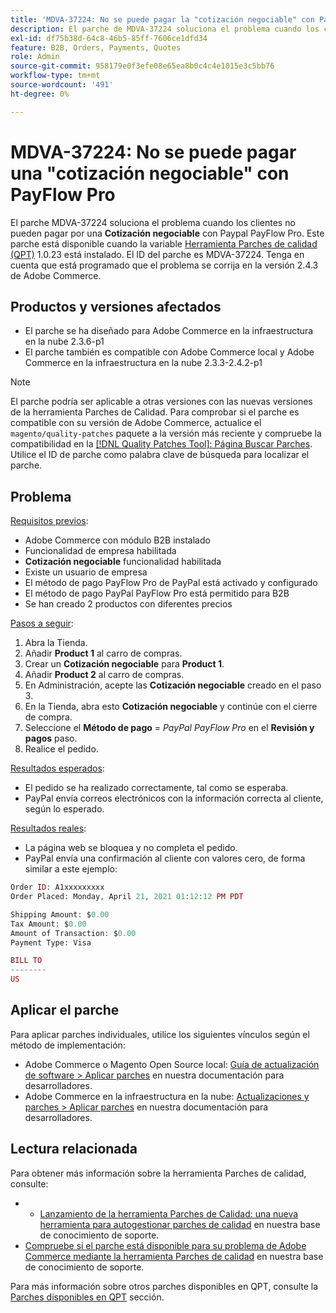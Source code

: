 ```yaml
---
title: 'MDVA-37224: No se puede pagar la "cotización negociable" con PayFlow Pro'
description: El parche de MDVA-37224 soluciona el problema cuando los clientes no pueden pagar una **Cotización negociable** con PayFlow Pro de PayPal. Este parche está disponible cuando está instalada la [Quality Patches Tool (QPT)](https://devdocs.magento.com/guides/v2.4/comp-mgr/patching.html#mqp) 1.0.23. El ID del parche es MDVA-37224. Tenga en cuenta que está programado que el problema se corrija en la versión 2.4.3 de Adobe Commerce.
exl-id: df75b38d-64c8-46b5-85ff-7606ce1dfd34
feature: B2B, Orders, Payments, Quotes
role: Admin
source-git-commit: 958179e0f3efe08e65ea8b0c4c4e1015e3c5bb76
workflow-type: tm+mt
source-wordcount: '491'
ht-degree: 0%

---
```


# MDVA-37224: No se puede pagar una &quot;cotización negociable&quot; con PayFlow Pro

El parche MDVA-37224 soluciona el problema cuando los clientes no pueden pagar por una **Cotización negociable** con Paypal PayFlow Pro. Este parche está disponible cuando la variable [Herramienta Parches de calidad (QPT)](https://devdocs.magento.com/guides/v2.4/comp-mgr/patching.html#mqp) 1.0.23 está instalado. El ID del parche es MDVA-37224. Tenga en cuenta que está programado que el problema se corrija en la versión 2.4.3 de Adobe Commerce.

## Productos y versiones afectados

* El parche se ha diseñado para Adobe Commerce en la infraestructura en la nube 2.3.6-p1
* El parche también es compatible con Adobe Commerce local y Adobe Commerce en la infraestructura en la nube 2.3.3-2.4.2-p1

>[!NOTE]
>
>El parche podría ser aplicable a otras versiones con las nuevas versiones de la herramienta Parches de Calidad. Para comprobar si el parche es compatible con su versión de Adobe Commerce, actualice el `magento/quality-patches` paquete a la versión más reciente y compruebe la compatibilidad en la [[!DNL Quality Patches Tool]: Página Buscar Parches](https://devdocs.magento.com/quality-patches/tool.html#patch-grid). Utilice el ID de parche como palabra clave de búsqueda para localizar el parche.

## Problema

<u>Requisitos previos</u>:

* Adobe Commerce con módulo B2B instalado
* Funcionalidad de empresa habilitada
* **Cotización negociable** funcionalidad habilitada
* Existe un usuario de empresa
* El método de pago PayFlow Pro de PayPal está activado y configurado
* El método de pago PayPal PayFlow Pro está permitido para B2B
* Se han creado 2 productos con diferentes precios

<u>Pasos a seguir</u>:

1. Abra la Tienda.
1. Añadir **Product 1** al carro de compras.
1. Crear un **Cotización negociable** para **Product 1**.
1. Añadir **Product 2** al carro de compras.
1. En Administración, acepte las **Cotización negociable** creado en el paso 3.
1. En la Tienda, abra esto **Cotización negociable** y continúe con el cierre de compra.
1. Seleccione el **Método de pago** = *PayPal PayFlow Pro* en el **Revisión y pagos** paso.
1. Realice el pedido.

<u>Resultados esperados</u>:

* El pedido se ha realizado correctamente, tal como se esperaba.
* PayPal envía correos electrónicos con la información correcta al cliente, según lo esperado.

<u>Resultados reales</u>:

* La página web se bloquea y no completa el pedido.
* PayPal envía una confirmación al cliente con valores cero, de forma similar a este ejemplo:

```php
Order ID: A1xxxxxxxxx
Order Placed: Monday, April 21, 2021 01:12:12 PM PDT

Shipping Amount: $0.00
Tax Amount: $0.00
Amount of Transaction: $0.00
Payment Type: Visa

BILL TO
--------
US
```


## Aplicar el parche

Para aplicar parches individuales, utilice los siguientes vínculos según el método de implementación:

* Adobe Commerce o Magento Open Source local: [Guía de actualización de software > Aplicar parches](https://devdocs.magento.com/guides/v2.4/comp-mgr/patching/mqp.html) en nuestra documentación para desarrolladores.
* Adobe Commerce en la infraestructura en la nube: [Actualizaciones y parches > Aplicar parches](https://devdocs.magento.com/cloud/project/project-patch.html) en nuestra documentación para desarrolladores.

## Lectura relacionada

Para obtener más información sobre la herramienta Parches de calidad, consulte:

* 
   * [Lanzamiento de la herramienta Parches de Calidad: una nueva herramienta para autogestionar parches de calidad](/help/announcements/adobe-commerce-announcements/magento-quality-patches-released-new-tool-to-self-serve-quality-patches.md) en nuestra base de conocimiento de soporte.
* [Compruebe si el parche está disponible para su problema de Adobe Commerce mediante la herramienta Parches de calidad](/help/support-tools/patches-available-in-qpt-tool/check-patch-for-magento-issue-with-magento-quality-patches.md) en nuestra base de conocimiento de soporte.

Para más información sobre otros parches disponibles en QPT, consulte la [Parches disponibles en QPT](https://support.magento.com/hc/en-us/sections/360010506631-Patches-available-in-MQP-tool-) sección.
